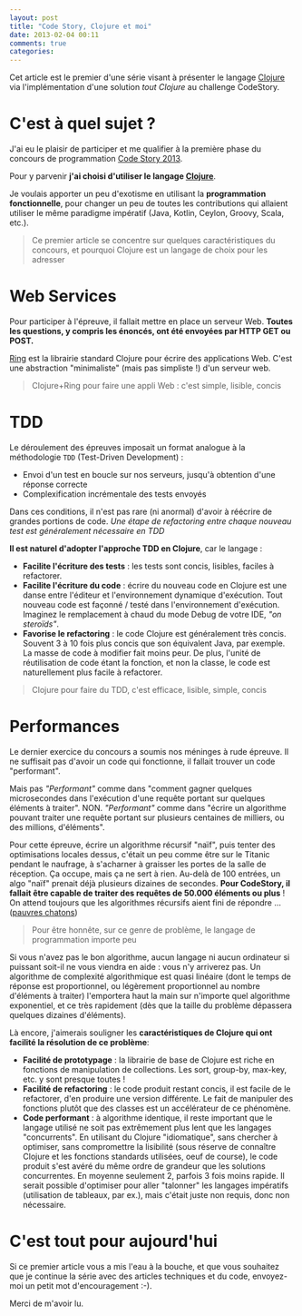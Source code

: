 ```yaml
---
layout: post
title: "Code Story, Clojure et moi"
date: 2013-02-04 00:11
comments: true
categories:
---
```


Cet article est le premier d'une série visant à présenter le langage [Clojure](http://www.clojure.org) via l'implémentation d'une solution _tout Clojure_ au challenge CodeStory.

C'est à quel sujet ?
====================
J'ai eu le plaisir de participer et me qualifier à la première phase du concours de programmation [Code Story 2013](http://code-story.net/2013/01/04/concours-2013.html).

Pour y parvenir **j'ai choisi d'utiliser le langage [Clojure](http://www.clojure.org)**.

Je voulais apporter un peu d'exotisme en utilisant la **programmation fonctionnelle**, pour changer un peu de toutes les contributions qui allaient utiliser le même paradigme impératif (Java, Kotlin, Ceylon, Groovy, Scala, etc.).

> Ce premier article se concentre sur quelques caractéristiques du concours, et pourquoi Clojure est un langage de choix pour les adresser

Web Services
============
Pour participer à l'épreuve, il fallait mettre en place un serveur Web. **Toutes les questions, y compris les énoncés, ont été envoyées par HTTP GET ou POST.**

[Ring](https://github.com/ring-clojure/ring) est la librairie standard Clojure pour écrire des applications Web. C'est une abstraction "minimaliste" (mais pas simpliste !) d'un serveur web.

> Clojure+Ring pour faire une appli Web : c'est simple, lisible, concis

TDD
===
Le déroulement des épreuves imposait un format analogue à la méthodologie `TDD` (Test-Driven Development) :

- Envoi d'un test en boucle sur nos serveurs, jusqu'à obtention d'une réponse correcte
- Complexification incrémentale des tests envoyés

Dans ces conditions, il n'est pas rare (ni anormal) d'avoir à réécrire de grandes portions de code.
*Une étape de refactoring entre chaque nouveau test est généralement nécessaire en TDD*

**Il est naturel d'adopter l'approche TDD en Clojure**, car le langage :

- **Facilite l'écriture des tests** : les tests sont concis, lisibles, faciles à refactorer.
- **Facilite l'écriture du code** : écrire du nouveau code en Clojure est une danse entre l'éditeur et l'environnement dynamique d'exécution. Tout nouveau code est façonné / testé dans l'environnement d'exécution. Imaginez le remplacement à chaud du mode Debug de votre IDE, *"on steroïds"*.
- **Favorise le refactoring** : le code Clojure est généralement très concis. Souvent 3 à 10 fois plus concis que son équivalent Java, par exemple. La masse de code à modifier fait moins peur. De plus, l'unité de réutilisation de code étant la fonction, et non la classe, le code est naturellement plus facile à refactorer.

> Clojure pour faire du TDD, c'est efficace, lisible, simple, concis

Performances
============
Le dernier exercice du concours a soumis nos méninges à rude épreuve. Il ne suffisait pas d'avoir un code qui fonctionne, il fallait trouver un code "performant".

Mais pas _"Performant"_ comme dans "comment gagner quelques microsecondes dans l'exécution d'une requête portant sur quelques éléments à traiter". NON. _"Performant"_ comme dans "écrire un algorithme pouvant traiter une requête portant sur plusieurs centaines de milliers, ou des millions, d'éléments".

Pour cette épreuve, écrire un algorithme récursif "naïf", puis tenter des optimisations locales dessus, c'était un peu comme être sur le Titanic pendant le naufrage, à s'acharner à graisser les portes de la salle de réception. Ça occupe, mais ça ne sert à rien. Au-delà de 100 entrées, un algo "naïf" prenait déjà plusieurs dizaines de secondes. **Pour CodeStory, il fallait être capable de traiter des requêtes de 50.000 éléments ou plus** ! On attend toujours que les algorithmes récursifs aient fini de répondre ... ([pauvres chatons](https://twitter.com/CodeStory/status/297268190566813696))

> Pour être honnête, sur ce genre de problème, le langage de programmation importe peu

Si vous n'avez pas le bon algorithme, aucun langage ni aucun ordinateur si puissant soit-il ne vous viendra en aide : vous n'y arriverez pas.
Un algorithme de complexité algorithmique est quasi linéaire (dont le temps de réponse est proportionnel, ou légèrement proportionnel au nombre d'éléments à traiter) l'emportera haut la main sur n'importe quel algorithme exponentiel, et ce très rapidement (dès que la taille du problème dépassera quelques dizaines d'éléments).

Là encore, j'aimerais souligner les **caractéristiques de Clojure qui ont facilité la résolution de ce problème**:

- **Facilité de prototypage** : la librairie de base de Clojure est riche en fonctions de manipulation de collections. Les sort, group-by, max-key, etc. y sont presque toutes !
- **Facilité de refactoring** : le code produit restant concis, il est facile de le refactorer, d'en produire une version différente. Le fait de manipuler des fonctions plutôt que des classes est un accélérateur de ce phénomène.
- **Code performant** : à algorithme identique, il reste important que le langage utilisé ne soit pas extrêmement plus lent que les langages "concurrents". En utilisant du Clojure "idiomatique", sans chercher à optimiser, sans compromettre la lisibilité (sous réserve de connaître Clojure et les fonctions standards utilisées, oeuf de course), le code produit s'est avéré du même ordre de grandeur que les solutions concurrentes. En moyenne seulement 2, parfois 3 fois moins rapide. Il serait possible d'optimiser pour aller "talonner" les langages impératifs (utilisation de tableaux, par ex.), mais c'était juste non requis, donc non nécessaire.


C'est tout pour aujourd'hui
===========================

Si ce premier article vous a mis l'eau à la bouche, et que vous souhaitez que je continue la série avec des articles techniques et du code, envoyez-moi un petit mot d'encouragement :-).

Merci de m'avoir lu.

